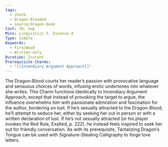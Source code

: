 ```yaml
---
tags:
  - charm
  - Dragon-Blooded
  - source/dragon-book
Cost: 7m, 1wp
Mins: Linguistics 5, Essence 4
Type: Simple
Keywords:
  - Fire/Wood
  - Written-only
Duration: Instant
Prerequisite Charms:
  - "[[Incendiary Argument Approach]]"
---
```

The Dragon-Blood courts her reader’s passion with provocative language and sensuous choices of words, infusing erotic undertones into whatever she writes. This Charm functions identically to Incendiary Argument Approach, except that instead of provoking the target to argue, the influence overwhelms him with passionate admiration and fascination for the author, bordering on lust. If he’s sexually attracted to the Dragon-Blood, he’ll attempt to seduce her, either by seeking her out in person or with a written declaration of lust. If he’s not sexually attracted (or his player invokes the Red Rule, Exalted, p. 222), he instead feels inspired to seek her out for friendly conversation. As with its prerequisite, Tantalizing Dragon’s Tongue can be used with Signature-Stealing Calligraphy to forge love letters.